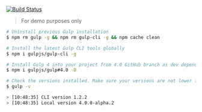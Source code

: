 [![Build Status](https://travis-ci.org/daliborgogic/gulp-demo.svg?branch=master)](https://travis-ci.org/daliborgogic/gulp-demo)

> For demo purposes only

```bash
# Uninstall previous Gulp installation
$ npm rm gulp -g && npm rm gulp-cli -g && npm cache clean

# Install the latest Gulp CLI tools globally
$ npm i gulpjs/gulp-cli -g

# Install Gulp 4 into your project from 4.0 GitHub branch as dev dependency
$ npm i gulpjs/gulp#4.0 -D

# Check the versions installed. Make sure your versions are not lower than shown.
$ gulp -v

> [10:48:35] CLI version 1.2.2
> [10:48:35] Local version 4.0.0-alpha.2
```
